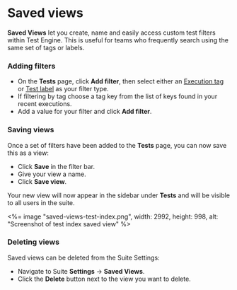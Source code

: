 # Saved views

**Saved Views** let you create, name and easily access custom test filters within Test Engine. This is useful for teams who frequently search using the same set of tags or labels.

### Adding filters

- On the **Tests** page, click **Add filter**, then select either an [Execution tag](/docs/test-engine/tags) or [Test label](/docs/test-engine/labels) as your filter type.
- If filtering by tag choose a tag key from the list of keys found in your recent executions.
- Add a value for your filter and click **Add filter**.

### Saving views

Once a set of filters have been added to the **Tests** page, you can now save this as a view:

- Click **Save** in the filter bar.
- Give your view a name.
- Click **Save view**.

Your new view will now appear in the sidebar under **Tests** and will be visible to all users in the suite.

<%= image "saved-views-test-index.png", width: 2992, height: 998, alt: "Screenshot of test index saved view" %>

### Deleting views
Saved views can be deleted from the Suite Settings:

- Navigate to Suite **Settings** → **Saved Views**.
- Click the **Delete** button next to the view you want to delete.

